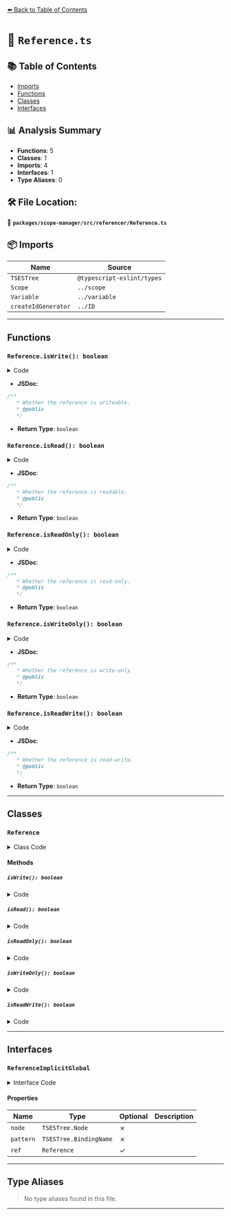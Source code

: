 [⬅️ Back to Table of Contents](../../../../index.md)

# 📄 `Reference.ts`

## 📚 Table of Contents

- [Imports](#imports)
- [Functions](#functions)
- [Classes](#classes)
- [Interfaces](#interfaces)

## 📊 Analysis Summary

- **Functions**: 5
- **Classes**: 1
- **Imports**: 4
- **Interfaces**: 1
- **Type Aliases**: 0

## 🛠️ File Location:
📂 **`packages/scope-manager/src/referencer/Reference.ts`**

## 📦 Imports

| Name | Source |
|------|--------|
| `TSESTree` | `@typescript-eslint/types` |
| `Scope` | `../scope` |
| `Variable` | `../variable` |
| `createIdGenerator` | `../ID` |


---

## Functions

### `Reference.isWrite(): boolean`

<details><summary>Code</summary>

```ts
public isWrite(): boolean {
    return !!(this.#flag & ReferenceFlag.Write);
  }
```
</details>

- **JSDoc**:
```ts
/**
   * Whether the reference is writeable.
   * @public
   */
```

- **Return Type**: `boolean`
### `Reference.isRead(): boolean`

<details><summary>Code</summary>

```ts
public isRead(): boolean {
    return !!(this.#flag & ReferenceFlag.Read);
  }
```
</details>

- **JSDoc**:
```ts
/**
   * Whether the reference is readable.
   * @public
   */
```

- **Return Type**: `boolean`
### `Reference.isReadOnly(): boolean`

<details><summary>Code</summary>

```ts
public isReadOnly(): boolean {
    return this.#flag === ReferenceFlag.Read;
  }
```
</details>

- **JSDoc**:
```ts
/**
   * Whether the reference is read-only.
   * @public
   */
```

- **Return Type**: `boolean`
### `Reference.isWriteOnly(): boolean`

<details><summary>Code</summary>

```ts
public isWriteOnly(): boolean {
    return this.#flag === ReferenceFlag.Write;
  }
```
</details>

- **JSDoc**:
```ts
/**
   * Whether the reference is write-only.
   * @public
   */
```

- **Return Type**: `boolean`
### `Reference.isReadWrite(): boolean`

<details><summary>Code</summary>

```ts
public isReadWrite(): boolean {
    return this.#flag === ReferenceFlag.ReadWrite;
  }
```
</details>

- **JSDoc**:
```ts
/**
   * Whether the reference is read-write.
   * @public
   */
```

- **Return Type**: `boolean`

---

## Classes

### `Reference`

<details><summary>Class Code</summary>

```ts
export class Reference {
  /**
   * A unique ID for this instance - primarily used to help debugging and testing
   */
  public readonly $id: number = generator();

  /**
   * The read-write mode of the reference.
   */
  readonly #flag: ReferenceFlag;

  /**
   * Reference to the enclosing Scope.
   * @public
   */
  public readonly from: Scope;

  /**
   * Identifier syntax node.
   * @public
   */
  public readonly identifier: TSESTree.Identifier | TSESTree.JSXIdentifier;

  /**
   * `true` if this writing reference is a variable initializer or a default value.
   * @public
   */
  public readonly init?: boolean;

  public readonly maybeImplicitGlobal?: ReferenceImplicitGlobal | null;

  /**
   * The {@link Variable} object that this reference refers to. If such variable was not defined, this is `null`.
   * @public
   */
  public resolved: Variable | null;

  /**
   * If reference is writeable, this is the node being written to it.
   * @public
   */
  public readonly writeExpr?: TSESTree.Node | null;

  /**
   * In some cases, a reference may be a type, value or both a type and value reference.
   */
  readonly #referenceType: ReferenceTypeFlag;

  constructor(
    identifier: TSESTree.Identifier | TSESTree.JSXIdentifier,
    scope: Scope,
    flag: ReferenceFlag,
    writeExpr?: TSESTree.Node | null,
    maybeImplicitGlobal?: ReferenceImplicitGlobal | null,
    init?: boolean,
    referenceType = ReferenceTypeFlag.Value,
  ) {
    this.identifier = identifier;
    this.from = scope;
    this.resolved = null;
    this.#flag = flag;

    if (this.isWrite()) {
      this.writeExpr = writeExpr;
      this.init = init;
    }

    this.maybeImplicitGlobal = maybeImplicitGlobal;
    this.#referenceType = referenceType;
  }

  /**
   * True if this reference can reference types
   */
  public get isTypeReference(): boolean {
    return (this.#referenceType & ReferenceTypeFlag.Type) !== 0;
  }

  /**
   * True if this reference can reference values
   */
  public get isValueReference(): boolean {
    return (this.#referenceType & ReferenceTypeFlag.Value) !== 0;
  }

  /**
   * Whether the reference is writeable.
   * @public
   */
  public isWrite(): boolean {
    return !!(this.#flag & ReferenceFlag.Write);
  }

  /**
   * Whether the reference is readable.
   * @public
   */
  public isRead(): boolean {
    return !!(this.#flag & ReferenceFlag.Read);
  }

  /**
   * Whether the reference is read-only.
   * @public
   */
  public isReadOnly(): boolean {
    return this.#flag === ReferenceFlag.Read;
  }

  /**
   * Whether the reference is write-only.
   * @public
   */
  public isWriteOnly(): boolean {
    return this.#flag === ReferenceFlag.Write;
  }

  /**
   * Whether the reference is read-write.
   * @public
   */
  public isReadWrite(): boolean {
    return this.#flag === ReferenceFlag.ReadWrite;
  }
}
```
</details>

#### Methods

##### `isWrite(): boolean`

<details><summary>Code</summary>

```ts
public isWrite(): boolean {
    return !!(this.#flag & ReferenceFlag.Write);
  }
```
</details>

##### `isRead(): boolean`

<details><summary>Code</summary>

```ts
public isRead(): boolean {
    return !!(this.#flag & ReferenceFlag.Read);
  }
```
</details>

##### `isReadOnly(): boolean`

<details><summary>Code</summary>

```ts
public isReadOnly(): boolean {
    return this.#flag === ReferenceFlag.Read;
  }
```
</details>

##### `isWriteOnly(): boolean`

<details><summary>Code</summary>

```ts
public isWriteOnly(): boolean {
    return this.#flag === ReferenceFlag.Write;
  }
```
</details>

##### `isReadWrite(): boolean`

<details><summary>Code</summary>

```ts
public isReadWrite(): boolean {
    return this.#flag === ReferenceFlag.ReadWrite;
  }
```
</details>


---

## Interfaces

### `ReferenceImplicitGlobal`

<details><summary>Interface Code</summary>

```ts
export interface ReferenceImplicitGlobal {
  node: TSESTree.Node;
  pattern: TSESTree.BindingName;
  ref?: Reference;
}
```
</details>

#### Properties

| Name | Type | Optional | Description |
|------|------|----------|-------------|
| `node` | `TSESTree.Node` | ✗ |  |
| `pattern` | `TSESTree.BindingName` | ✗ |  |
| `ref` | `Reference` | ✓ |  |


---

## Type Aliases

> No type aliases found in this file.


---